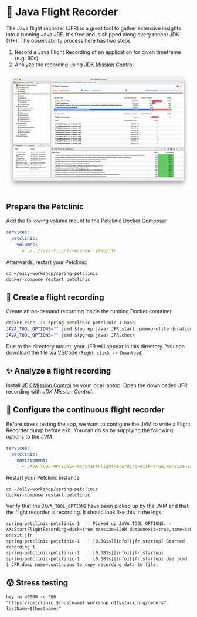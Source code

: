 # 🛬 Java Flight Recorder

The Java flight recorder (JFR) is a great tool to gather extensive insights into
a running Java JRE. It's free and is shipped along every recent JDK (11+). The
observability process here has two steps

1. Record a Java Flight Recording of an application for given timeframe (e.g. 60s)
2. Analyze the recording using [JDK Mission Control](https://www.oracle.com/java/technologies/javase/products-jmc8-downloads.html)


![alt](../images/jdk-flight-recorder.png)

## Prepare the Petclinic

Add the following volume mount to the Petclinic Docker Compose:

```yaml
services:
  petclinic:
    volumes:
      - ./../java-flight-recorder:/tmp/jfr
```

Afterwards, restart your Petclinic:

```
cd ~/o11y-workshop/spring-petclinic
docker-compose restart petclinic
```

## 📼 Create a flight recording

Create an on-demand recording inside the running Docker container.

```bash
docker exec -it spring-petclinic-petclinic-1 bash
JAVA_TOOL_OPTIONS="" jcmd $(pgrep java) JFR.start name=profile duration=60s filename=/tmp/petclinic-$(date '+%Y-%m-%d_%H-%M-%S').jfr settings=profile
JAVA_TOOL_OPTIONS="" jcmd $(pgrep java) JFR.check
```

Due to the directory mount, your JFR will appear in this directory.
You can download the file via VSCode (`Right click -> Download`).

## ✨ Analyze a flight recording

Install [JDK Mission Control](https://www.oracle.com/java/technologies/javase/products-jmc8-downloads.html) on your local laptop. Open the downloaded JFR recording with _JDK Mission Control_.

## 🛬 Configure the continuous flight recorder

Before stress testing the app, we want to configure the JVM to write a Flight
Recorder dump before exit. You can do so by supplying the following options
to the JVM.

```yaml
services:
  petclinic:
    environment:
      - JAVA_TOOL_OPTIONS=-XX:StartFlightRecording=disk=true,maxsize=128M,dumponexit=true,name=continuous,settings=default,filename=/tmp/jfr/petclinic-onexit.jfr
```

Restart your Petclinic instance

```
cd ~/o11y-workshop/spring-petclinic
docker-compose restart petclinic
```

Verify that the `JAVA_TOOL_OPTIONS` have been picked up by the JVM and that
the flight recorder is recording. It should look like this in the logs:

```
spring-petclinic-petclinic-1   | Picked up JAVA_TOOL_OPTIONS: -XX:StartFlightRecording=disk=true,maxsize=128M,dumponexit=true,name=continuous,settings=default,filename=/tmp/jfr/petclinic-onexit.jfr
spring-petclinic-petclinic-1   | [0.381s][info][jfr,startup] Started recording 1.
spring-petclinic-petclinic-1   | [0.381s][info][jfr,startup]
spring-petclinic-petclinic-1   | [0.381s][info][jfr,startup] Use jcmd 1 JFR.dump name=continuous to copy recording data to file.
```

## 😰 Stress testing

```
hey -n 40000 -c 300 "https://petclinic.$(hostname).workshop.o11ystack.org/owners?lastName=$(hostname)"
```
